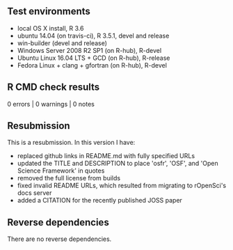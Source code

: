 ## Test environments
* local OS X install, R 3.6
* ubuntu 14.04 (on travis-ci),  R 3.5.1, devel and release
* win-builder (devel and release)
* Windows Server 2008 R2 SP1 (on R-hub), R-devel
* Ubuntu Linux 16.04 LTS + GCD (on R-hub), R-release
* Fedora Linux + clang + gfortran (on R-hub), R-devel

## R CMD check results

0 errors | 0 warnings | 0 notes

## Resubmission

This is a resubmission. In this version I have:

- replaced github links in README.md with fully specified URLs
- updated the TITLE and DESCRIPTION to place 'osfr', 'OSF', and 'Open Science Framework' in quotes
- removed the full license from builds
- fixed invalid README URLs, which resulted from migrating to rOpenSci's docs server
- added a CITATION for the recently published JOSS paper

## Reverse dependencies

There are no reverse dependencies.
